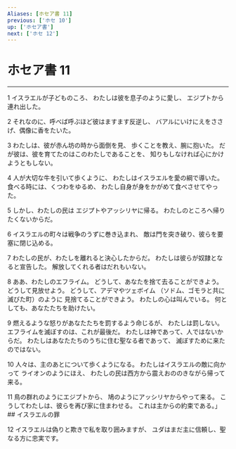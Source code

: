 ```yaml
---
Aliases: [ホセア書 11]
previous: ['ホセ 10']
up: ['ホセア書']
next: ['ホセ 12']
---
```

# ホセア書 11

***




1 
イスラエルが子どものころ、 わたしは彼を息子のように愛し、 エジプトから連れ出した。 



2 
それなのに、呼べば呼ぶほど彼はますます反逆し、 バアルにいけにえをささげ、偶像に香をたいた。 



3 
わたしは、彼が赤ん坊の時から面倒を見、 歩くことを教え、腕に抱いた。 だが彼は、彼を育てたのはこのわたしであることを、 知りもしなければ心にかけようともしない。 



4 
人が大切な牛を引いて歩くように、 わたしはイスラエルを愛の綱で導いた。 食べる時には、くつわをゆるめ、 わたし自身が身をかがめて食べさせてやった。 



5 
しかし、わたしの民は エジプトやアッシリヤに帰る。 わたしのところへ帰りたくないからだ。 



6 
イスラエルの町々は戦争のうずに巻き込まれ、 敵は門を突き破り、彼らを要塞に閉じ込める。 



7 
わたしの民が、わたしを離れると決心したからだ。 わたしは彼らが奴隷となると宣告した。 解放してくれる者はだれもいない。 



8 
ああ、わたしのエフライム。 どうして、あなたを捨て去ることができよう。 どうして見放せよう。 どうして、アデマやツェボイム （ソドム、ゴモラと共に滅びた町）のように 見捨てることができよう。 わたしの心は叫んでいる。 何としても、あなたたちを助けたい。 



9 
燃えるような怒りがあなたたちを罰するよう命じるが、 わたしは罰しない。 エフライムを滅ぼすのは、これが最後だ。 わたしは神であって、人ではないからだ。 わたしはあなたたちのうちに住む聖なる者であって、 滅ぼすために来たのではない。 



10 
人々は、主のあとについて歩くようになる。 わたしはイスラエルの敵に向かって ライオンのようにほえ、 わたしの民は西方から震えおののきながら帰って来る。 



11 
鳥の群れのようにエジプトから、 鳩のようにアッシリヤからやって来る。 こうしてわたしは、彼らを再び家に住まわせる。 これは主からの約束である。」 ## イスラエルの罪 



12 
イスラエルは偽りと欺きで私を取り囲みますが、 ユダはまだ主に信頼し、聖なる方に忠実です。
